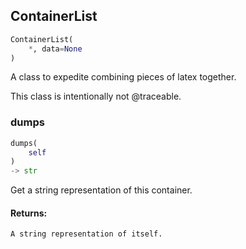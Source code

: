 ## ContainerList
```python
ContainerList(
	*, data=None
)
```
A class to expedite combining pieces of latex together.

This class is intentionally not @traceable.

### dumps
```python
dumps(
	self
)
-> str
```
Get a string representation of this container.


#### Returns:
    A string representation of itself.